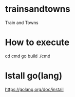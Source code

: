 # trainsandtowns
 Train and Towns

 # How to execute
 cd cmd
 go build
 ./cmd

 # Istall go(lang)
 https://golang.org/doc/install
